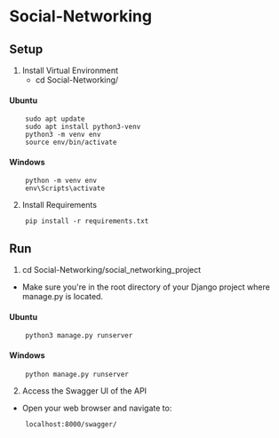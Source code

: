 # Social-Networking

## Setup

1. Install Virtual Environment
   - cd Social-Networking/
#### Ubuntu
```
    sudo apt update
    sudo apt install python3-venv
    python3 -m venv env
    source env/bin/activate
```
#### Windows
```
    python -m venv env
    env\Scripts\activate
```
2. Install Requirements
```
    pip install -r requirements.txt
```
## Run

1. cd Social-Networking/social_networking_project
- Make sure you're in the root directory of your Django 
project where manage.py is located.

#### Ubuntu
```
    python3 manage.py runserver
```
#### Windows
```
    python manage.py runserver
```
2. Access the Swagger UI of the API
- Open your web browser and navigate to:
```
    localhost:8000/swagger/
```
